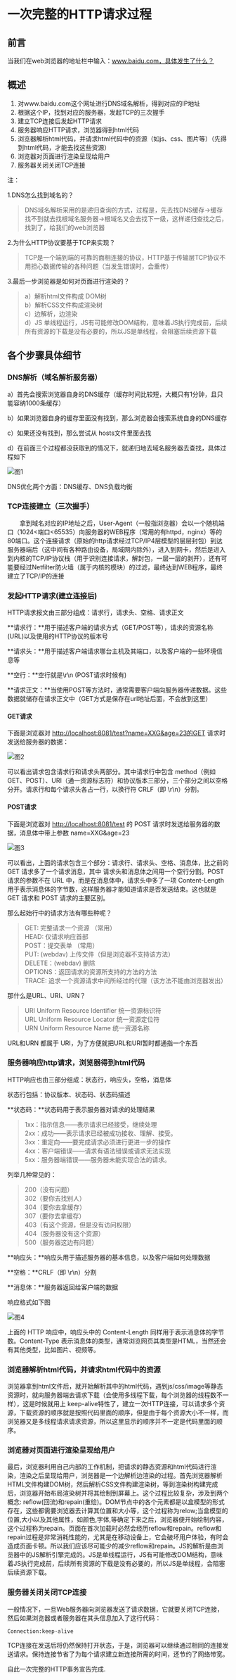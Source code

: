 # 一次完整的HTTP请求过程

## 前言 <a id="&#x524D;&#x8A00;"></a>

当我们在web浏览器的地址栏中输入：www.baidu.com，具体发生了什么？

## **概述** <a id="&#x6982;&#x8FF0;"></a>

1. 对www.baidu.com这个网址进行DNS域名解析，得到对应的IP地址
2. 根据这个IP，找到对应的服务器，发起TCP的三次握手
3. 建立TCP连接后发起HTTP请求
4. 服务器响应HTTP请求，浏览器得到html代码
5. 浏览器解析html代码，并请求html代码中的资源（如js、css、图片等）（先得到html代码，才能去找这些资源）
6. 浏览器对页面进行渲染呈现给用户
7. 服务器关闭关闭TCP连接

注：

1.DNS怎么找到域名的？

> DNS域名解析采用的是递归查询的方式，过程是，先去找DNS缓存-&gt;缓存找不到就去找根域名服务器-&gt;根域名又会去找下一级，这样递归查找之后，找到了，给我们的web浏览器

2.为什么HTTP协议要基于TCP来实现？  

> TCP是一个端到端的可靠的面相连接的协议，HTTP基于传输层TCP协议不用担心数据传输的各种问题（当发生错误时，会重传）

3.最后一步浏览器是如何对页面进行渲染的？  

> a）解析html文件构成 DOM树  
> b）解析CSS文件构成渲染树  
> c）边解析，边渲染  
> d）JS 单线程运行，JS有可能修改DOM结构，意味着JS执行完成前，后续所有资源的下载是没有必要的，所以JS是单线程，会阻塞后续资源下载

## 各个步骤具体细节 <a id="&#x5404;&#x4E2A;&#x6B65;&#x9AA4;&#x5177;&#x4F53;&#x7EC6;&#x8282;"></a>

### DNS解析（域名解析服务器） <a id="dns&#x89E3;&#x6790;&#x57DF;&#x540D;&#x89E3;&#x6790;&#x670D;&#x52A1;&#x5668;"></a>

a）首先会搜索浏览器自身的DNS缓存（缓存时间比较短，大概只有1分钟，且只能容纳1000条缓存）

b）如果浏览器自身的缓存里面没有找到，那么浏览器会搜索系统自身的DNS缓存

c）如果还没有找到，那么尝试从 hosts文件里面去找

d）在前面三个过程都没获取到的情况下，就递归地去域名服务器去查找，具体过程如下

![&#x56FE;1](https://ask.qcloudimg.com/draft/6064128/5rxqugj8dh.png)

DNS优化两个方面：DNS缓存、DNS负载均衡

### TCP连接建立（三次握手） <a id="tcp&#x8FDE;&#x63A5;&#x5EFA;&#x7ACB;&#x4E09;&#x6B21;&#x63E1;&#x624B;"></a>

　　拿到域名对应的IP地址之后，User-Agent（一般指浏览器）会以一个随机端口（1024&lt;端口&lt;65535）向服务器的WEB程序（常用的有httpd，nginx）等的80端口。这个连接请求（原始的http请求经过TCP/IP4层模型的层层封包）到达服务器端后（这中间有各种路由设备，局域网内除外），进入到网卡，然后是进入到内核的TCP/IP协议栈（用于识别连接请求，解封包，一层一层的剥开），还有可能要经过Netfilter防火墙（属于内核的模块）的过滤，最终达到WEB程序，最终建立了TCP/IP的连接

### **发起HTTP请求\(建立连接后\)** <a id="&#x53D1;&#x8D77;http&#x8BF7;&#x6C42;&#x5EFA;&#x7ACB;&#x8FDE;&#x63A5;&#x540E;"></a>

HTTP请求报文由三部分组成：请求行，请求头、空格、请求正文

**请求行：**用于描述客户端的请求方式（GET/POST等），请求的资源名称\(URL\)以及使用的HTTP协议的版本号

**请求头：**用于描述客户端请求哪台主机及其端口，以及客户端的一些环境信息等

**空行：**空行就是\r\n \(POST请求时候有\)

**请求正文：**当使用POST等方法时，通常需要客户端向服务器传递数据。这些数据就储存在请求正文中（GET方式是保存在url地址后面，不会放到这里）

#### **GET请求** <a id="get&#x8BF7;&#x6C42;"></a>

下面是浏览器对 [http://localhost:8081/test?name=XXG&age=23的GET](http://localhost:8081/test?name=XXG&age=23%E7%9A%84GET) 请求时发送给服务器的数据：

![&#x56FE;2](https://ask.qcloudimg.com/draft/6064128/y1rj7zwfal.png)

可以看出请求包含请求行和请求头两部分。其中请求行中包含 method（例如 GET、POST）、URI（通一资源标志符）和协议版本三部分，三个部分之间以空格分开。请求行和每个请求头各占一行，以换行符 CRLF（即 \r\n）分割。

#### **POST请求** <a id="post&#x8BF7;&#x6C42;"></a>

下面是浏览器对 [http://localhost:8081/test](http://localhost:8081/test) 的 POST 请求时发送给服务器的数据，消息体中带上参数 name=XXG&age=23

![&#x56FE;3](https://ask.qcloudimg.com/draft/6064128/7x1vv3oqro.png)

可以看出，上面的请求包含三个部分：请求行、请求头、空格、消息体，比之前的 GET 请求多了一个请求消息，其中 请求头和消息体之间用一个空行分割。POST 请求的参数不在 URL 中，而是在消息体中，请求头中多了一项 Content-Length 用于表示消息体的字节数，这样服务器才能知道请求是否发送结束。这也就是 GET 请求和 POST 请求的主要区别。

那么起始行中的请求方法有哪些种呢？

> GET: 完整请求一个资源 （常用）  
>   HEAD: 仅请求响应首部  
>   POST：提交表单  （常用）  
>   PUT: \(webdav\) 上传文件（但是浏览器不支持该方法）  
>   DELETE：\(webdav\) 删除  
>   OPTIONS：返回请求的资源所支持的方法的方法  
>   TRACE: 追求一个资源请求中间所经过的代理（该方法不能由浏览器发出）

那什么是URL、URI、URN？

> URI  Uniform Resource Identifier 统一资源标识符  
> URL  Uniform Resource Locator 统一资源定位符  
> URN  Uniform Resource Name 统一资源名称

URL和URN 都属于 URI，为了方便就把URL和URI暂时都通指一个东西

### **服务器响应http请求，浏览器得到html代码** <a id="&#x670D;&#x52A1;&#x5668;&#x54CD;&#x5E94;http&#x8BF7;&#x6C42;&#x6D4F;&#x89C8;&#x5668;&#x5F97;&#x5230;html&#x4EE3;&#x7801;"></a>

HTTP响应也由三部分组成：状态行，响应头，空格，消息体

状态行包括：协议版本、状态码、状态码描述

**状态码：**状态码用于表示服务器对请求的处理结果

> 1xx：指示信息——表示请求已经接受，继续处理  
> 2xx：成功——表示请求已经被成功接收、理解、接受。  
> 3xx：重定向——要完成请求必须进行更进一步的操作  
> 4xx：客户端错误——请求有语法错误或请求无法实现  
> 5xx：服务器端错误——服务器未能实现合法的请求。

列举几种常见的：

> 200（没有问题）   
> 302（要你去找别人）   
> 304（要你去拿缓存）   
> 307（要你去拿缓存）   
> 403（有这个资源，但是没有访问权限）   
> 404（服务器没有这个资源）   
> 500（服务器这边有问题）

**响应头：**响应头用于描述服务器的基本信息，以及客户端如何处理数据

**空格：**CRLF（即 \r\n）分割

**消息体：**服务器返回给客户端的数据

响应格式如下图

![&#x56FE;4](https://ask.qcloudimg.com/draft/6064128/vpa3scd2ea.png)

上面的 HTTP 响应中，响应头中的 Content-Length 同样用于表示消息体的字节数。Content-Type 表示消息体的类型，通常浏览网页其类型是HTML，当然还会有其他类型，比如图片、视频等。

### **浏览器解析html代码，并请求html代码中的资源** <a id="&#x6D4F;&#x89C8;&#x5668;&#x89E3;&#x6790;html&#x4EE3;&#x7801;&#x5E76;&#x8BF7;&#x6C42;html&#x4EE3;&#x7801;&#x4E2D;&#x7684;&#x8D44;&#x6E90;"></a>

浏览器拿到html文件后，就开始解析其中的html代码，遇到js/css/image等静态资源时，就向服务器端去请求下载（会使用多线程下载，每个浏览器的线程数不一样），这是时候就用上 keep-alive特性了，建立一次HTTP连接，可以请求多个资源，下载资源的顺序就是按照代码里面的顺序，但是由于每个资源大小不一样，而浏览器又是多线程请求请求资源，所以这里显示的顺序并不一定是代码里面的顺序。

### **浏览器对页面进行渲染呈现给用户** <a id="&#x6D4F;&#x89C8;&#x5668;&#x5BF9;&#x9875;&#x9762;&#x8FDB;&#x884C;&#x6E32;&#x67D3;&#x5448;&#x73B0;&#x7ED9;&#x7528;&#x6237;"></a>

最后，浏览器利用自己内部的工作机制，把请求的静态资源和html代码进行渲染，渲染之后呈现给用户，浏览器是一个边解析边渲染的过程。首先浏览器解析HTML文件构建DOM树，然后解析CSS文件构建渲染树，等到渲染树构建完成后，浏览器开始布局渲染树并将其绘制到屏幕上。这个过程比较复杂，涉及到两个概念: reflow\(回流\)和repain\(重绘\)。DOM节点中的各个元素都是以盒模型的形式存在，这些都需要浏览器去计算其位置和大小等，这个过程称为relow;当盒模型的位置,大小以及其他属性，如颜色,字体,等确定下来之后，浏览器便开始绘制内容，这个过程称为repain。页面在首次加载时必然会经历reflow和repain。reflow和repain过程是非常消耗性能的，尤其是在移动设备上，它会破坏用户体验，有时会造成页面卡顿。所以我们应该尽可能少的减少reflow和repain。JS的解析是由浏览器中的JS解析引擎完成的。JS是单线程运行，JS有可能修改DOM结构，意味着JS执行完成前，后续所有资源的下载是没有必要的，所以JS是单线程，会阻塞后续资源下载。

### 服务器关闭关闭TCP连接 <a id="&#x670D;&#x52A1;&#x5668;&#x5173;&#x95ED;&#x5173;&#x95ED;tcp&#x8FDE;&#x63A5;"></a>

一般情况下，一旦Web服务器向浏览器发送了请求数据，它就要关闭TCP连接，然后如果浏览器或者服务器在其头信息加入了这行代码：

```text
Connection:keep-alive 
```

TCP连接在发送后将仍然保持打开状态，于是，浏览器可以继续通过相同的连接发送请求。保持连接节省了为每个请求建立新连接所需的时间，还节约了网络带宽。

自此一次完整的HTTP事务宣告完成.

